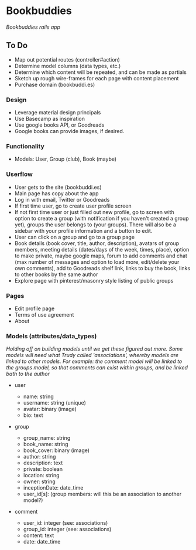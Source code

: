 # Bookbuddies
_Bookbuddies rails app_

## To Do
* Map out potential routes (controller#action)
* Determine model columns (data types, etc.)
* Determine which content will be repeated, and can be made as partials
* Sketch up rough wire-frames for each page with content placement
* Purchase domain (bookbuddi.es)

### Design
* Leverage material design principals
* Use Basecamp as inspiration
* Use google books API, or Goodreads
* Google books can provide images, if desired.

### Functionality
* Models: User, Group (club), Book (maybe)

### Userflow
* User gets to the site (bookbuddi.es)
* Main page has copy about the app
* Log in with email, Twitter or Goodreads
* If first time user, go to create user profile screen
* If not first time user or just filled out new profile, go to screen with option to create a group (with notification if you haven't created a group yet), groups the user belongs to (your groups).  There will also be a sidebar with your profile information and a button to edit.
* User can click on a group and go to a group page
* Book details (book cover, title, author, description), avatars of group members, meeting details (dates/days of the week, times, place), option to make private, maybe google maps, forum to add comments and chat (max number of messages and option to load more, edit/delete your own comments), add to Goodreads shelf link, links to buy the book, links to other books by the same author
* Explore page with pinterest/masonry style listing of public groups

### Pages
* Edit profile page
* Terms of use agreement
* About

### Models (attributes/data_types)
_Holding off on building models until we get these figured out more. Some models will need what Trudy called 'associations', whereby models are linked to other models. For example: the *comment* model will be linked to the *groups* model, so that comments can exist within groups, and be linked bath to the author_

* user
	* name: string
	* username: string (unique)
	* avatar: binary (image)
	* bio: text


* group
	* group_name: string
	* book_name: string
	* book_cover: binary (image)
	* author: string
	* description: text
	* private: boolean
	* location: string
	* owner: string
	*	inceptionDate: date_time
	* user_id[s]: (group members: will this be an association to another model?)

* comment
	* user_id: integer (see: associations)
	* group_id: integer (see: associations)
	* content: text
	* date: date_time